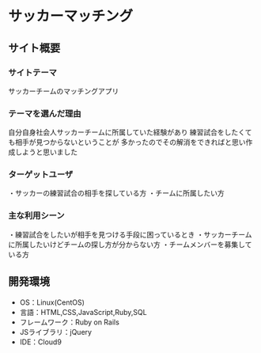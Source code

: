 # サッカーマッチング

## サイト概要
### サイトテーマ
サッカーチームのマッチングアプリ

### テーマを選んだ理由
自分自身社会人サッカーチームに所属していた経験があり
練習試合をしたくても相手が見つからないということが
多かったのでその解消をできればと思い作成しようと思いました


### ターゲットユーザ
・サッカーの練習試合の相手を探している方
・チームに所属したい方

### 主な利用シーン
・練習試合をしたいが相手を見つける手段に困っているとき
・サッカーチームに所属したいけどチームの探し方が分からない方
・チームメンバーを募集している方


## 開発環境
- OS：Linux(CentOS)
- 言語：HTML,CSS,JavaScript,Ruby,SQL
- フレームワーク：Ruby on Rails
- JSライブラリ：jQuery
- IDE：Cloud9
